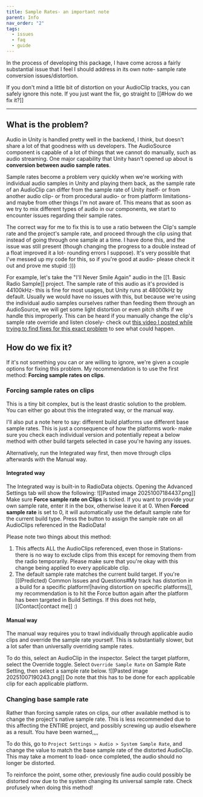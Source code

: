 ```yaml
---
title: Sample Rates- an important note
parent: Info
nav_order: "2"
tags:
  - issues
  - faq
  - guide
---
```


In the process of developing this package, I have come across a fairly substantial issue that I feel I should address in its own note- sample rate conversion issues/distortion.

If you don't mind a little bit of distortion on your AudioClip tracks, you can safely ignore this note. If you just want the fix, go straight to [[#How do we fix it?]]

---
## What is the problem?
Audio in Unity is handled pretty well in the backend, I think, but doesn't share a lot of that goodness with us developers. The AudioSource component is capable of a lot of things that we cannot do manually, such as audio streaming. One major capability that Unity hasn't opened up about is **conversion between audio sample rates**.

Sample rates become a problem very quickly when we're working with individual audio samples in Unity and playing them back, as the sample rate of an AudioClip can differ from the sample rate of Unity itself- or from another audio clip- or from procedural audio- or from platform limitations- and maybe from other things I'm not aware of. This means that as soon as we try to mix different types of audio in our components, we start to encounter issues regarding their sample rates. 

The correct way for me to fix this is to use a ratio between the Clip's sample rate and the project's sample rate, and proceed through the clip using that instead of going through one sample at a time. I have done this, and the issue was still present (though changing the progress to a double instead of a float improved it a lot- rounding errors I suppose). It's very possible that I've messed up my code for this, so if you're good at audio- please check it out and prove me stupid :)))

For example, let's take the "I'll Never Smile Again" audio in the [[1. Basic Radio Sample]] project. The sample rate of this audio as it's provided is 44100kHz- this is fine for most usages, but Unity runs at 48000kHz by default. Usually we would have no issues with this, but because we're using the individual audio samples ourselves rather than feeding them through an AudioSource, we will get some light distortion or even pitch shifts if we handle this improperly. This can be heard if you manually change the clip's sample rate override and listen closely- check out [this video I posted while trying to find fixes for this exact problem](https://youtu.be/UC8RpxZMkz4) to see what could happen.

## How do we fix it?
If it's not something you can or are willing to ignore, we're given a couple options for fixing this problem. My recommendation is to use the first method: **Forcing sample rates on clips**.
### Forcing sample rates on clips
This is a tiny bit complex, but is the least drastic solution to the problem. You can either go about this the integrated way, or the manual way.

I'll also put a note here to say: different build platforms use different base sample rates. This is just a consequence of how the platforms work- make sure you check each individual version and potentially repeat a below method with other build targets selected in case you're having any issues.

Alternatively, run the Integrated way first, then move through clips afterwards with the Manual way.
#### Integrated way
The Integrated way is built-in to RadioData objects. Opening the Advanced Settings tab will show the following:
![[Pasted image 20251007184437.png]]
Make sure **Force sample rate on Clips** is ticked. If you want to provide your own sample rate, enter it in the box, otherwise leave it at 0. 
When **Forced sample rate** is set to 0, it will automatically use the default sample rate for the current build type. 
Press the button to assign the sample rate on all AudioClips referenced in the RadioData!

Please note two things about this method:
1. This affects ALL the AudioClips referenced, even those in Stations- there is no way to exclude clips from this except for removing them from the radio temporarily. Please make sure that you're okay with this change being applied to every applicable clip.
2. The default sample rate matches the current build target. If you're [[(Predicted) Common Issues and Questions#My track has distortion in a build for a specific platform!|having distortion on specific platforms]], my recommendation is to hit the Force button again after the platform has been targeted in Build Settings. If this does not help, [[Contact|contact me]] :)

#### Manual way
The manual way requires you to trawl individually through applicable audio clips and override the sample rate yourself. This is substantially slower, but a lot safer than universally overriding sample rates.

To do this, select an AudioClip in the inspector. Select the target platform, select the Override toggle. Select `Override Sample Rate` on Sample Rate Setting, then select a sample rate below. 
![[Pasted image 20251007190243.png]]
Do note that this has to be done for each applicable clip for each applicable platform.

### Changing base sample rate
Rather than forcing sample rates on clips, our other available method is to change the project's native sample rate. This is less recommended due to this affecting the ENTIRE project, and possibly screwing up audio elsewhere as a result. You have been warned,,,,

To do this, go to `Project Settings > Audio > System Sample Rate`, and change the value to match the base sample rate of the distorted AudioClip. This may take a moment to load- once completed, the audio should no longer be distorted.

To reinforce the point, some other, previously fine audio could possibly be distorted now due to the system changing its universal sample rate. Check profusely when doing this method!